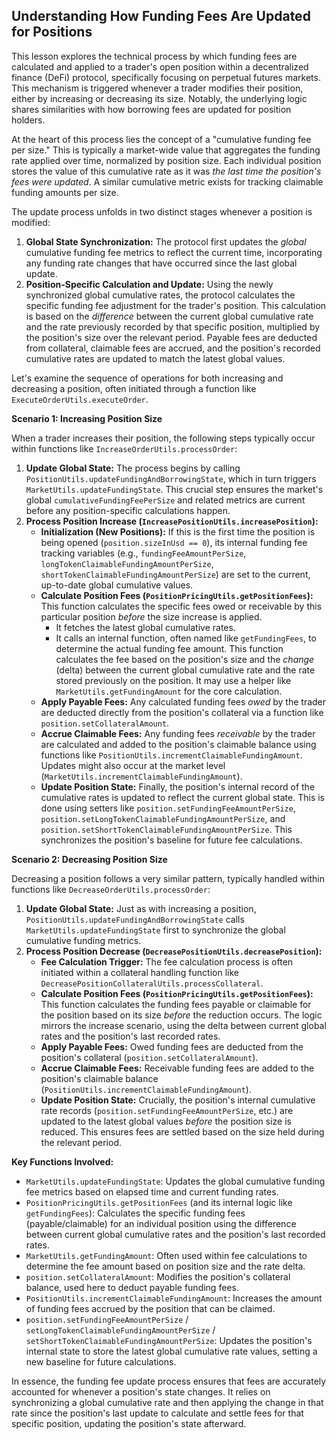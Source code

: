 ## Understanding How Funding Fees Are Updated for Positions

This lesson explores the technical process by which funding fees are calculated and applied to a trader's open position within a decentralized finance (DeFi) protocol, specifically focusing on perpetual futures markets. This mechanism is triggered whenever a trader modifies their position, either by increasing or decreasing its size. Notably, the underlying logic shares similarities with how borrowing fees are updated for position holders.

At the heart of this process lies the concept of a "cumulative funding fee per size." This is typically a market-wide value that aggregates the funding rate applied over time, normalized by position size. Each individual position stores the value of this cumulative rate as it was *the last time the position's fees were updated*. A similar cumulative metric exists for tracking claimable funding amounts per size.

The update process unfolds in two distinct stages whenever a position is modified:

1.  **Global State Synchronization:** The protocol first updates the *global* cumulative funding fee metrics to reflect the current time, incorporating any funding rate changes that have occurred since the last global update.
2.  **Position-Specific Calculation and Update:** Using the newly synchronized global cumulative rates, the protocol calculates the specific funding fee adjustment for the trader's position. This calculation is based on the *difference* between the current global cumulative rate and the rate previously recorded by that specific position, multiplied by the position's size over the relevant period. Payable fees are deducted from collateral, claimable fees are accrued, and the position's recorded cumulative rates are updated to match the latest global values.

Let's examine the sequence of operations for both increasing and decreasing a position, often initiated through a function like `ExecuteOrderUtils.executeOrder`.

**Scenario 1: Increasing Position Size**

When a trader increases their position, the following steps typically occur within functions like `IncreaseOrderUtils.processOrder`:

1.  **Update Global State:** The process begins by calling `PositionUtils.updateFundingAndBorrowingState`, which in turn triggers `MarketUtils.updateFundingState`. This crucial step ensures the market's global `cumulativeFundingFeePerSize` and related metrics are current before any position-specific calculations happen.
2.  **Process Position Increase (`IncreasePositionUtils.increasePosition`):**
    *   **Initialization (New Positions):** If this is the first time the position is being opened (`position.sizeInUsd == 0`), its internal funding fee tracking variables (e.g., `fundingFeeAmountPerSize`, `longTokenClaimableFundingAmountPerSize`, `shortTokenClaimableFundingAmountPerSize`) are set to the current, up-to-date global cumulative values.
    *   **Calculate Position Fees (`PositionPricingUtils.getPositionFees`):** This function calculates the specific fees owed or receivable by this particular position *before* the size increase is applied.
        *   It fetches the latest global cumulative rates.
        *   It calls an internal function, often named like `getFundingFees`, to determine the actual funding fee amount. This function calculates the fee based on the position's size and the *change* (delta) between the current global cumulative rate and the rate stored previously on the position. It may use a helper like `MarketUtils.getFundingAmount` for the core calculation.
    *   **Apply Payable Fees:** Any calculated funding fees *owed* by the trader are deducted directly from the position's collateral via a function like `position.setCollateralAmount`.
    *   **Accrue Claimable Fees:** Any funding fees *receivable* by the trader are calculated and added to the position's claimable balance using functions like `PositionUtils.incrementClaimableFundingAmount`. Updates might also occur at the market level (`MarketUtils.incrementClaimableFundingAmount`).
    *   **Update Position State:** Finally, the position's internal record of the cumulative rates is updated to reflect the current global state. This is done using setters like `position.setFundingFeeAmountPerSize`, `position.setLongTokenClaimableFundingAmountPerSize`, and `position.setShortTokenClaimableFundingAmountPerSize`. This synchronizes the position's baseline for future fee calculations.

**Scenario 2: Decreasing Position Size**

Decreasing a position follows a very similar pattern, typically handled within functions like `DecreaseOrderUtils.processOrder`:

1.  **Update Global State:** Just as with increasing a position, `PositionUtils.updateFundingAndBorrowingState` calls `MarketUtils.updateFundingState` first to synchronize the global cumulative funding metrics.
2.  **Process Position Decrease (`DecreasePositionUtils.decreasePosition`):**
    *   **Fee Calculation Trigger:** The fee calculation process is often initiated within a collateral handling function like `DecreasePositionCollateralUtils.processCollateral`.
    *   **Calculate Position Fees (`PositionPricingUtils.getPositionFees`):** This function calculates the funding fees payable or claimable for the position based on its size *before* the reduction occurs. The logic mirrors the increase scenario, using the delta between current global rates and the position's last recorded rates.
    *   **Apply Payable Fees:** Owed funding fees are deducted from the position's collateral (`position.setCollateralAmount`).
    *   **Accrue Claimable Fees:** Receivable funding fees are added to the position's claimable balance (`PositionUtils.incrementClaimableFundingAmount`).
    *   **Update Position State:** Crucially, the position's internal cumulative rate records (`position.setFundingFeeAmountPerSize`, etc.) are updated to the latest global values *before* the position size is reduced. This ensures fees are settled based on the size held during the relevant period.

**Key Functions Involved:**

*   `MarketUtils.updateFundingState`: Updates the global cumulative funding fee metrics based on elapsed time and current funding rates.
*   `PositionPricingUtils.getPositionFees` (and its internal logic like `getFundingFees`): Calculates the specific funding fees (payable/claimable) for an individual position using the difference between current global cumulative rates and the position's last recorded rates.
*   `MarketUtils.getFundingAmount`: Often used within fee calculations to determine the fee amount based on position size and the rate delta.
*   `position.setCollateralAmount`: Modifies the position's collateral balance, used here to deduct payable funding fees.
*   `PositionUtils.incrementClaimableFundingAmount`: Increases the amount of funding fees accrued by the position that can be claimed.
*   `position.setFundingFeeAmountPerSize` / `setLongTokenClaimableFundingAmountPerSize` / `setShortTokenClaimableFundingAmountPerSize`: Updates the position's internal state to store the latest global cumulative rate values, setting a new baseline for future calculations.

In essence, the funding fee update process ensures that fees are accurately accounted for whenever a position's state changes. It relies on synchronizing a global cumulative rate and then applying the change in that rate since the position's last update to calculate and settle fees for that specific position, updating the position's state afterward.